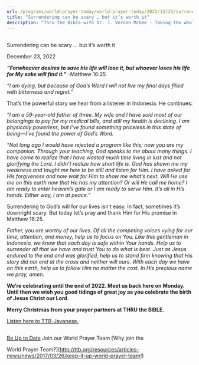 ```yaml
---
url: /programs/world-prayer-today/world-prayer-today/2022/12/23/surrendering-can-be-scary-but-it-s-worth-it
title: "Surrendering can be scary … but it’s worth it"
description: "Thru the Bible with Dr. J. Vernon McGee - Taking the whole Word to the whole world"
---
```







## 
 Surrendering can be scary … but it’s worth it


December 23, 2022




***“For******whoever desires to save his life will lose it, but whoever loses his life for My sake will find it.”*** -Matthew 16:25

*“I am dying, but because of God’s Word I will not live my final days filled with bitterness and regret.”*

That’s the powerful story we hear from a listener in Indonesia. He continues:

*“I am a 59-year-old father of three. My wife and I have sold most of our belongings to pay for my medical bills, and still my health is declining. I am physically powerless, but I’ve found something priceless in this state of being—I’ve found the power of God’s Word.*

*“Not long ago I would have rejected a program like this; now you are my companion. Through your teaching, God speaks to me about many things. I have come to realize that I have wasted much time living in lust and not glorifying the Lord. I didn’t realize how short life is. God has shown me my weakness and taught me how to be still and listen for Him. I have asked for His forgiveness and now wait for Him to show me what’s next. Will He use me on this earth now that He has my attention? Or will He call me home? I am ready to enter heaven’s gate or I am ready to serve Him. It’s all in His hands. Either way, I am at peace.”*

Surrendering to God’s will for our lives isn’t easy. In fact, sometimes it’s downright scary. But today let’s pray and thank Him for His promise in Matthew 16:25.

*Father, you are worthy of our lives. Of all the competing voices vying for our time, attention, and money, help us to focus on You. Like this gentleman in Indonesia, we know that each day is safe within Your hands. Help us to surrender all that we have and trust You to do what is best. Just as Jesus endured to the end and was glorified, help us to stand firm knowing that His story did not end at the cross and neither will ours. With each day we have on this earth, help us to follow Him no matter the cost. In His precious name we pray, amen.*

**We’re celebrating until the end of 2022. Meet us back here on Monday. Until then we wish you good tidings of great joy as you celebrate the birth of Jesus Christ our Lord.** 

**Merry Christmas from your prayer partners at THRU the BIBLE.**

[Listen here to TTB-Javanese.](https://ttb.twr.org/home/day,0413/language,JAV)







## 




[Be Up to Date](http://feeds.feedburner.com/WorldPrayerToday "World Prayer Today RSS Feed")
Join our World Prayer Team
[Why join the  

World Prayer Team?](http://ttb.org/resources/articles-news/news/2017/03/26/keep-it-up-world-prayer-team!)




